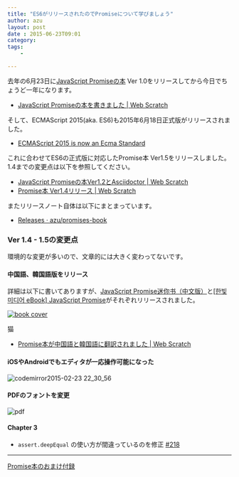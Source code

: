 ```yaml
---
title: "ES6がリリースされたのでPromiseについて学びましょう"
author: azu
layout: post
date : 2015-06-23T09:01
category: 
tags:
    - 

---
```


去年の6月23日に[JavaScript Promiseの本](http://azu.github.io/promises-book/ "JavaScript Promiseの本") Ver 1.0をリリースしてから今日でちょうど一年になります。

- [JavaScript Promiseの本を書きました | Web Scratch](http://efcl.info/2014/0623/res3943/ "JavaScript Promiseの本を書きました | Web Scratch")

そして、ECMAScript 2015(aka. ES6)も2015年6月18日正式版がリリースされました。

- [ECMAScript 2015 is now an Ecma Standard](https://esdiscuss.org/topic/ecmascript-2015-is-now-an-ecma-standard "ECMAScript 2015 is now an Ecma Standard")

これに合わせてES6の正式版に対応したPromise本 Ver1.5をリリースしました。
1.4までの変更点は以下を参照してください。

- [JavaScript Promiseの本Ver1.2とAsciidoctor | Web Scratch](http://efcl.info/2014/08/19/promises-book-1.2.0/ "JavaScript Promiseの本Ver1.2とAsciidoctor | Web Scratch")
- [Promise本 Ver1.4リリース | Web Scratch](http://efcl.info/2015/01/26/promises-book1.4/ "Promise本 Ver1.4リリース | Web Scratch")

またリリースノート自体は以下にまとまっています。

- [Releases · azu/promises-book](https://github.com/azu/promises-book/releases "Releases · azu/promises-book")

### Ver 1.4 - 1.5の変更点

環境的な変更が多いので、文章的には大きく変わってないです。

#### 中国語、韓国語版をリリース

詳細は以下に書いてありますが、[JavaScript Promise迷你书（中文版）](http://liubin.github.io/promises-book/ "JavaScript Promise迷你书（中文版）")と[[한빛미디어 eBook] JavaScript Promise](http://www.hanbit.co.kr/ebook/look.html?isbn=9788968487293 "[한빛미디어 eBook] JavaScript Promise - eBook &amp; DRM-free")がそれぞれリリースされました。

[![book cover](http://efcl.info/wp-content/uploads/2015/01/b_9788968487293-ko.png)](http://www.hanbit.co.kr/ebook/look.html?isbn=9788968487293)

猫

- [Promise本が中国語と韓国語に翻訳されました | Web Scratch](http://efcl.info/2015/01/31/promise-book-translation/ "Promise本が中国語と韓国語に翻訳されました | Web Scratch")

#### iOSやAndroidでもエディタが一応操作可能になった

![codemirror2015-02-23 22_30_56](https://cloud.githubusercontent.com/assets/19714/6328605/79650e4c-bbac-11e4-87aa-3fcac71808b2.gif)

#### PDFのフォントを変更

![pdf](http://monosnap.com/image/D9EfzSDI3GQkZw2GeoLOFxfi7pPhp8.png)

#### Chapter 3

-  `assert.deepEqual` の使い方が間違っているのを修正 [#218](https://github.com/azu/promises-book/pull/218 "Ch3: assert.deepEqualの使い方が間違っている by azu · Pull Request #218 · azu/promises-book")


-----

<script type="text/javascript" src="https://gumroad.com/js/gumroad-embed.js"></script>
<div class="gumroad-product-embed" data-gumroad-product-id="SHqg" data-outbound-embed="true"><a href="https://gumroad.com/l/SHqg">Promise本のおまけ付録</a></div>